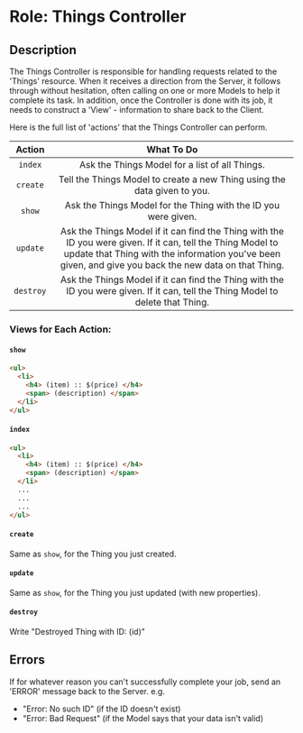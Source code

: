 # Role: Things Controller

## Description
The Things Controller is responsible for handling requests related to the 'Things' resource. When it receives a direction from the Server, it follows through without hesitation, often calling on one or more Models to help it complete its task. In addition, once the Controller is done with its job, it needs to construct a 'View' - information to share back to the Client.

Here is the full list of 'actions' that the Things Controller can perform.

| Action | What To Do |
|:--:|:--:|
| `index` | Ask the Things Model for a list of all Things. |
| `create` | Tell the Things Model to create a new Thing using the data given to you.|
| `show` | Ask the Things Model for the Thing with the ID you were given. |
| `update` | Ask the Things Model if it can find the Thing with the ID you were given. If it can, tell the Thing Model to update that Thing with the information you've been given, and give you back the new data on that Thing. |
| `destroy` | Ask the Things Model if it can find the Thing with the ID you were given. If it can, tell the Thing Model to delete that Thing. |

### Views for Each Action:

#### `show`
```html
<ul>
  <li>
    <h4> (item) :: $(price) </h4>
    <span> (description) </span>
  </li>
</ul>
```

#### `index`
```html
<ul>
  <li>
    <h4> (item) :: $(price) </h4>
    <span> (description) </span>
  </li>
  ...
  ...
  ...
</ul>
```

#### `create`
Same as `show`, for the Thing you just created.

#### `update`
Same as `show`, for the Thing you just updated (with new properties).

#### `destroy`
Write "Destroyed Thing with ID: (id)"

## Errors
If for whatever reason you can't successfully complete your job, send an 'ERROR' message back to the Server.
e.g.
* "Error: No such ID" (if the ID doesn't exist)
* "Error: Bad Request" (if the Model says that your data isn't valid)
